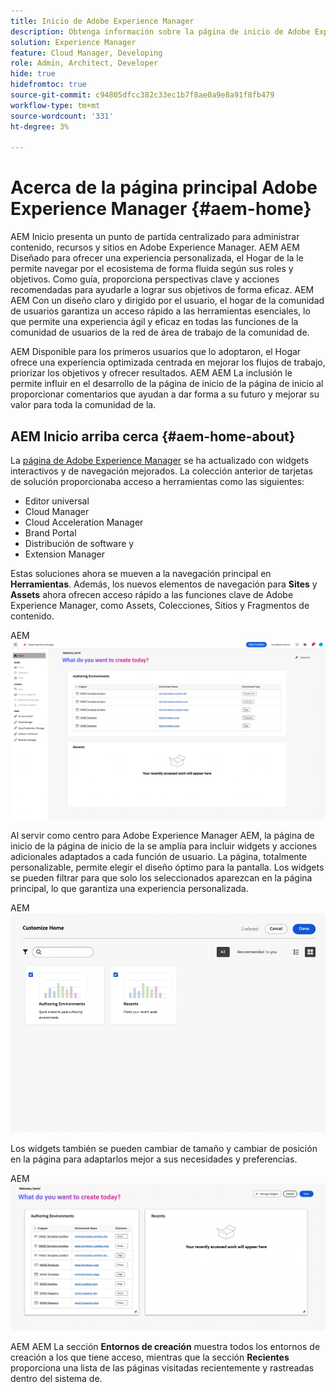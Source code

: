 ```yaml
---
title: Inicio de Adobe Experience Manager
description: Obtenga información sobre la página de inicio de Adobe Experience Manager.
solution: Experience Manager
feature: Cloud Manager, Developing
role: Admin, Architect, Developer
hide: true
hidefromtoc: true
source-git-commit: c94805dfcc382c33ec1b7f8ae0a9e8a91f8fb479
workflow-type: tm+mt
source-wordcount: '331'
ht-degree: 3%

---
```


# Acerca de la página principal Adobe Experience Manager {#aem-home}

AEM Inicio presenta un punto de partida centralizado para administrar contenido, recursos y sitios en Adobe Experience Manager. AEM AEM Diseñado para ofrecer una experiencia personalizada, el Hogar de la le permite navegar por el ecosistema de forma fluida según sus roles y objetivos. Como guía, proporciona perspectivas clave y acciones recomendadas para ayudarle a lograr sus objetivos de forma eficaz. AEM AEM Con un diseño claro y dirigido por el usuario, el hogar de la comunidad de usuarios garantiza un acceso rápido a las herramientas esenciales, lo que permite una experiencia ágil y eficaz en todas las funciones de la comunidad de usuarios de la red de área de trabajo de la comunidad de.

AEM Disponible para los primeros usuarios que lo adoptaron, el Hogar ofrece una experiencia optimizada centrada en mejorar los flujos de trabajo, priorizar los objetivos y ofrecer resultados. AEM AEM La inclusión le permite influir en el desarrollo de la página de inicio de la página de inicio al proporcionar comentarios que ayudan a dar forma a su futuro y mejorar su valor para toda la comunidad de la.

## AEM Inicio arriba cerca {#aem-home-about}

La [página de Adobe Experience Manager](https://experience.adobe.com/#/experiencemanager) se ha actualizado con widgets interactivos y de navegación mejorados. La colección anterior de tarjetas de solución proporcionaba acceso a herramientas como las siguientes:

* Editor universal
* Cloud Manager
* Cloud Acceleration Manager
* Brand Portal
* Distribución de software y
* Extension Manager

Estas soluciones ahora se mueven a la navegación principal en **Herramientas**. Además, los nuevos elementos de navegación para **Sites** y **Assets** ahora ofrecen acceso rápido a las funciones clave de Adobe Experience Manager, como Assets, Colecciones, Sitios y Fragmentos de contenido.

AEM ![Página de inicio de la](/help/implementing/cloud-manager/assets/aem-home-author-environments.png)

Al servir como centro para Adobe Experience Manager AEM, la página de inicio de la página de inicio de la se amplía para incluir widgets y acciones adicionales adaptados a cada función de usuario. La página, totalmente personalizable, permite elegir el diseño óptimo para la pantalla. Los widgets se pueden filtrar para que solo los seleccionados aparezcan en la página principal, lo que garantiza una experiencia personalizada.

AEM ![Página de inicio de la](/help/implementing/cloud-manager/assets/aem-home-custom.png)

Los widgets también se pueden cambiar de tamaño y cambiar de posición en la página para adaptarlos mejor a sus necesidades y preferencias.

AEM ![Página de inicio de la](/help/implementing/cloud-manager/assets/aem-home-widgets.png)

AEM AEM La sección **Entornos de creación** muestra todos los entornos de creación a los que tiene acceso, mientras que la sección **Recientes** proporciona una lista de las páginas visitadas recientemente y rastreadas dentro del sistema de.
